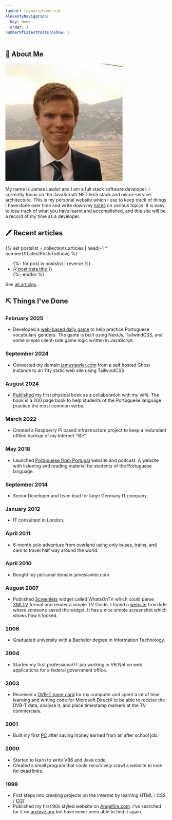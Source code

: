 ```yaml
---
layout: layouts/home.njk
eleventyNavigation:
  key: Home
  order: 1
numberOfLatestPostsToShow: 3
---
```


## 👋 About Me

<div class="flex flex-col items-center md:hidden">
  <img src="/img/james-lawler.jpg" class="size-28 rounded-full" alt="James Lawler" />
</div>

My name is James Lawler and I am a full stack software developer. I currently focus on the JavaScript/.NET tech stack and micro-service architecture. This is my personal website which I use to keep track of things I have done over time and write down my [notes](/notes) on various topics. It is easy to lose track of what you have learnt and accomplished, and this site will be a record of my time as a developer.

## 🖊️ Recent articles

{% set postslist = collections.articles | head(-1 * numberOfLatestPostsToShow) %}

<ul reversed>
{%- for post in postslist | reverse %}
	<li>
		<a href="{{ post.url }}">{{ post.data.title }}</a>
	</li>
{%- endfor %}
</ul>

See [all articles](/articles/).

## ⛏️ Things I've Done

### February 2025

- Developed a [web-based daily game](https://daily.portuguesefromportugal.com/) to help practice Portuguese vocabulary genders. The game is built using NextJs, TailwindCSS, and some simple client-side game logic written in JavaScript.

### September 2024

- Converted my domain [jameslawler.com](https://www.jameslawler.com) from a self hosted Ghost instance to an 11ty static web site using TailwindCSS.

### August 2024

- [Published](https://www.amazon.es/dp/B0DBG56SL9) my first physical book as a collaboration with my wife. The book is a 200 page book to help students of the Portuguese language practice the most common verbs.

### March 2022

- Created a Raspberry Pi based infrastructure project to keep a redundant offline backup of my Internet "life".

### May 2018

- Launched [Portuguese from Portugal](https://portuguesefromportugal.com/) website and podcast. A website with listening and reading material for students of the Portuguese language.

### September 2014

- Senior Developer and team lead for large Germany IT company.

### January 2012

- IT consultant in London.

### April 2011

- 6-month solo adventure from overland using only buses, trains, and cars to travel half way around the world.

### April 2010

- Bought my personal domain jameslawler.com

### August 2007

- Published [Screenlets](https://en.wikipedia.org/wiki/Screenlets) widget called WhatsOnTV which could parse [XMLTV](https://wiki.xmltv.org/index.php/Main_Page) format and render a simple TV Guide. I found a [website](https://store.kde.org/p/1005975) from kde where someone saved the widget. It has a nice simple screenshot which shows how it looked.

### 2006

- Graduated university with a Bachelor degree in Information Technology.

### 2004

- Started my first professional IT job working in VB.Net on web applications for a federal government office.

### 2003

- Received a [DVB-T tuner card](https://en.wikipedia.org/wiki/DVB-T) for my computer and spent a lot of time learning and writing code for Microsoft DirectX to be able to receive the DVB-T data, analyse it, and place timestamp markers at the TV commercials.

### 2001

- Built my first [PC](https://en.wikipedia.org/wiki/Pentium) after saving money earned from an after school job.

### 2000

- Started to learn to write VB6 and Java code.
- Created a small program that could recursively crawl a website to look for dead links.

### 1998

- First steps into creating projects on the Internet by learning HTML / CSS / [CGI](https://en.wikipedia.org/wiki/Common_Gateway_Interface)
- Published my first 90s styled website on [Angelfire.com](https://www.angelfire.lycos.com/). I've searched for it on [archive.org](https://archive.org/) but have never been able to find it again.
